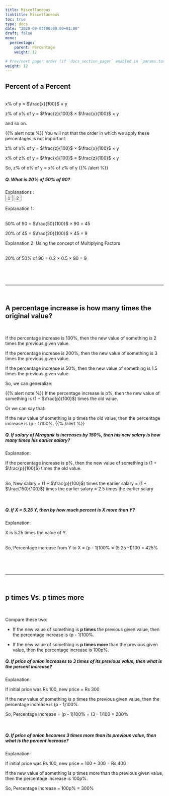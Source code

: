 ```yaml
---
title: Miscellaneous 
linktitle: Miscellaneous 
toc: true
type: docs
date: "2020-09-03T00:00:00+01:00"
draft: false
menu:
  percentage:
    parent: Percentage
    weight: 12

# Prev/next pager order (if `docs_section_pager` enabled in `params.toml`)
weight: 12
---
```


## Percent of a Percent
<br>
x% of y =  $\frac{x}{100}$ × y

z% of x% of y = $\frac{z}{100}$ × $\frac{x}{100}$ × y

and so on.

{{% alert note %}}
You will not that the order in which we apply these percentages is not important:

z% of x% of y = $\frac{z}{100}$ × $\frac{x}{100}$ × y

x% of z% of y = $\frac{x}{100}$ × $\frac{z}{100}$ × y

So, z% of x% of y = x% of z% of y 
{{% /alert %}}

##### Q. What is 20% of 50% of 90?

Explanations :<br>
<button class="mak-tablink tablink-group1 default-tab" onclick="openTab('1Exp-1', this, 'tablink-group1', 'tabcontent-group1')">1</button>
<button class="mak-tablink tablink-group1" onclick="openTab('1Exp-2', this, 'tablink-group1', 'tabcontent-group1')">2</button>

<div id="1Exp-1" class="Exp-1 mak-tabcontent tabcontent-group1">
Explanation 1:  <br><br>

50% of 90 = $\frac{50}{100}$ × 90 = 45

20% of 45 = $\frac{20}{100}$ × 45 = 9
</div>

<div id="1Exp-2" class="Exp-2 mak-tabcontent tabcontent-group1">
Explanation 2: Using the concept of Multiplying Factors<br><br>

20% of 50% of 90 = 0.2 × 0.5 × 90 = 9
</div><br>

<br><hr><br>

## A percentage increase is how many times the original value?
<br>

If the percentage increase is 100%, then the new value of something is 2 times the previous given value.

If the percentage increase is 200%, then the new value of something is 3 times the previous given value.

If the percentage increase is 50%, then the new value of something is 1.5 times the previous given value.

So, we can generalize:

{{% alert note %}}
If the percentage increase is p%, then the new value of something is (1 + $\frac{p}{100}$) times the old value.

Or we can say that:

If the new value of something is p times the old value, then the percentage increase is (p - 1)100%.
{{% /alert %}}

##### Q. If salary of Mragank is increases by 150%, then his new salary is how many times his earlier salary?

Explanation:<br>
<div class="Exp">
If the percentage increase is p%, then the new value of something is (1 + $\frac{p}{100}$) times the old value. <br><br>

So, New salary = (1 + $\frac{p}{100}$) times the earlier salary = (1 + $\frac{150}{100}$) times the earlier salary = 2.5 times the earlier salary 
</div> <br>

##### Q. If X = 5.25 Y, then by how much percent is X more than Y?

Explanation:<br>
<div class="Exp">
X is 5.25 times the value of Y. <br><br>

So, Percentage increase from Y to X = (p - 1)100% = (5.25 -1)100 = 425%
</div> <br>

<br><hr><br>

## p times Vs. p times more
<br>

Compare these two:

* If the new value of something is <strong><span class="mak-text-color">p times</span></strong> the previous given value, then the percentage increase is (p - 1)100%.

* If the new value of something is <strong><span class="mak-text-color">p times more</span></strong> than the previous given value, then the percentage increase is 100p%.

##### Q. If price of onion increases to 3 times of its previous value, then what is the percent increase?

Explanation:<br>
<div class="Exp">
If initial price was Rs 100, new price = Rs 300 <br>

If the new value of something is p times the previous given value, then the percentage increase is (p - 1)100%. <br>

So, Percentage increase = (p - 1)100% = (3 - 1)100 = 200%
</div> <br>

##### Q. If price of onion becomes 3 times more than its previous value, then what is the percent increase?

Explanation:<br>
<div class="Exp">
If initial price was Rs 100, new price = 100 + 300 = Rs 400 <br>

If the new value of something is p times more than the previous given value, then the percentage increase is 100p%. <br>

So, Percentage increase = 100p% = 300%
</div> <br>